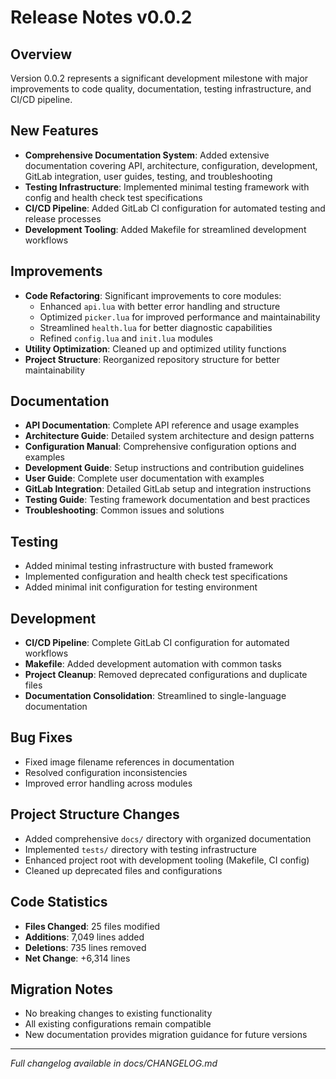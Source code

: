 # Release Notes v0.0.2

## Overview

Version 0.0.2 represents a significant development milestone with major improvements to code quality, documentation, testing infrastructure, and CI/CD pipeline.

## New Features

- **Comprehensive Documentation System**: Added extensive documentation covering API, architecture, configuration, development, GitLab integration, user guides, testing, and troubleshooting
- **Testing Infrastructure**: Implemented minimal testing framework with config and health check test specifications
- **CI/CD Pipeline**: Added GitLab CI configuration for automated testing and release processes
- **Development Tooling**: Added Makefile for streamlined development workflows

## Improvements

- **Code Refactoring**: Significant improvements to core modules:
  - Enhanced `api.lua` with better error handling and structure
  - Optimized `picker.lua` for improved performance and maintainability
  - Streamlined `health.lua` for better diagnostic capabilities
  - Refined `config.lua` and `init.lua` modules
- **Utility Optimization**: Cleaned up and optimized utility functions
- **Project Structure**: Reorganized repository structure for better maintainability

## Documentation

- **API Documentation**: Complete API reference and usage examples
- **Architecture Guide**: Detailed system architecture and design patterns
- **Configuration Manual**: Comprehensive configuration options and examples
- **Development Guide**: Setup instructions and contribution guidelines
- **User Guide**: Complete user documentation with examples
- **GitLab Integration**: Detailed GitLab setup and integration instructions
- **Testing Guide**: Testing framework documentation and best practices
- **Troubleshooting**: Common issues and solutions

## Testing

- Added minimal testing infrastructure with busted framework
- Implemented configuration and health check test specifications
- Added minimal init configuration for testing environment

## Development

- **CI/CD Pipeline**: Complete GitLab CI configuration for automated workflows
- **Makefile**: Added development automation with common tasks
- **Project Cleanup**: Removed deprecated configurations and duplicate files
- **Documentation Consolidation**: Streamlined to single-language documentation

## Bug Fixes

- Fixed image filename references in documentation
- Resolved configuration inconsistencies
- Improved error handling across modules

## Project Structure Changes

- Added comprehensive `docs/` directory with organized documentation
- Implemented `tests/` directory with testing infrastructure
- Enhanced project root with development tooling (Makefile, CI config)
- Cleaned up deprecated files and configurations

## Code Statistics

- **Files Changed**: 25 files modified
- **Additions**: 7,049 lines added
- **Deletions**: 735 lines removed
- **Net Change**: +6,314 lines

## Migration Notes

- No breaking changes to existing functionality
- All existing configurations remain compatible
- New documentation provides migration guidance for future versions

---

_Full changelog available in docs/CHANGELOG.md_
